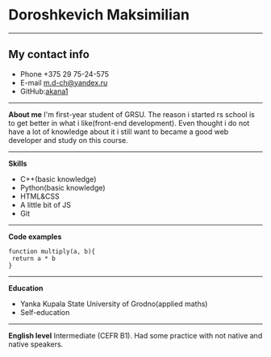# **Doroshkevich Maksimilian**
********
## **My contact info**
 * Phone +375 29 75-24-575
 * E-mail m.d-ch@yandex.ru
 * GitHub:[akana1](https://github.com/akana1)
********
**About me**
 I'm first-year student of GRSU. The reason i started rs school is to get better in what i like(front-end development). Even thought i do not have a lot of knowledge about it i still want to became a good web developer and study on this course.
*********
**Skills**
 * C++(basic knowledge)
 * Python(basic knowledge)
 * HTML&CSS
 * A little bit of JS
 * Git
*********
**Code examples**
 ```
 function multiply(a, b){
  return a * b
 }
 ```
*********
**Education**
 * Yanka Kupala State University of Grodno(applied maths)
 * Self-education
*********
**English level**
Intermediate (CEFR B1). Had some practice with not native and native speakers.
